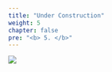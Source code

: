 ```yaml
---
title: "Under Construction"
weight: 5
chapter: false
pre: "<b> 5. </b>"
---
```


![](../images/1/work.bmp)
